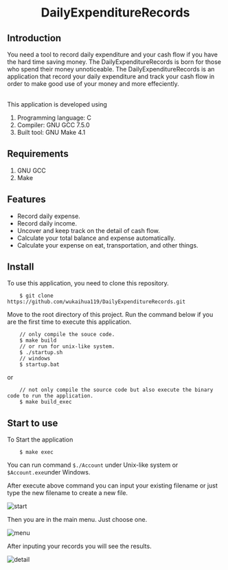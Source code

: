 # <center>DailyExpenditureRecords</center> 
## Introduction 
You need a tool to record daily expenditure and your cash flow if you have the hard time saving money. The DailyExpenditureRecords is born for those who spend their money unnoticeable. 
The DailyExpenditureRecords is an application that record your daily expenditure and track your cash flow in order to make good use of your money and more effeciently. <br> 
<br> 

This application is developed using <br> 
1. Programming language: C 
2. Compiler: GNU GCC 7.5.0 
3. Built tool: GNU Make 4.1 

## Requirements 
1. GNU GCC 
2. Make 

## Features
* Record daily expense.
* Record daily income.
* Uncover and keep track on the detail of cash flow.
* Calculate your total balance and expense automatically.
* Calculate your expense on eat, transportation, and other things. 

## Install  
To use this application, you need to clone this repository. 
```
    $ git clone https://github.com/wukaihua119/DailyExpenditureRecords.git  
``` 
Move to the root directory of this project. Run the command below if you are the first time to execute this application. 
```
    // only compile the souce code. 
    $ make build  
    // or run for unix-like system. 
    $ ./startup.sh 
    // windows 
    $ startup.bat 
```
or 
```
    // not only compile the source code but also execute the binary code to run the application. 
    $ make build_exec 
```

## Start to use 
To Start the application 
```
    $ make exec 
```
You can run command ``` $./Account ``` under Unix-like system or ``` $Account.exe ```under Windows. 

After execute above command you can input your existing filename or just type the new filename to create a new file.  

![start](https://github.com/wukaihua119/DailyExpenditureRecords/blob/master/DailyExpenditureRecords/resource/pics/start.PNG)

Then you are in the main menu. Just choose one. 

![menu](https://github.com/wukaihua119/DailyExpenditureRecords/blob/master/DailyExpenditureRecords/resource/pics/menu.PNG) 

After inputing your records you will see the results. 

![detail](https://github.com/wukaihua119/DailyExpenditureRecords/blob/master/DailyExpenditureRecords/resource/pics/detail.PNG)
